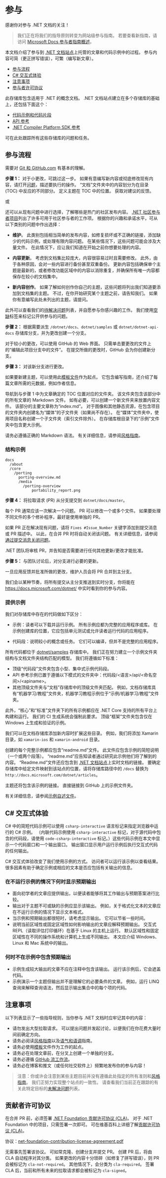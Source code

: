 # <a name="contributing"></a>参与

感谢你对参与 .NET 文档的关注！

> 我们正在将我们的指导原则转变为网站级参与指南。 
> 若要查看新指南，请访问 [Microsoft Docs 参与者指南概述](https://docs.microsoft.com/contribute/)。

本文档介绍了参与到 [.NET 文档站点](https://docs.microsoft.com/dotnet)上托管的文章和代码示例中的过程。 参与内容可简（更正拼写错误），可繁（编写新文章）。

* [参与流程](#process-for-contributing)
* [C# 交互式体验](#the-c-interactive-experience)
* [注意事项](#dos-and-donts)
* [参与者许可协议](#contributor-license-agreement)

此存储库包含适用于 .NET 的概念文档。 .NET 文档站点建立在多个存储库的基础上，还包括下面这个：

- [代码示例和代码片段](https://github.com/dotnet/samples)
- [API 参考](https://github.com/dotnet/dotnet-api-docs)
- [.NET Compiler Platform SDK 参考](https://github.com/dotnet/roslyn-api-docs)

可在此处跟踪所有这些存储库的问题和任务。

## <a name="process-for-contributing"></a>参与流程

需要对 [Git 和 GitHub.com](https://guides.github.com/activities/hello-world/) 有基本的理解。

**步骤 1：** 对于小更改，可跳过这一步。 如果有意编写新内容或彻底修改现有内容，请打开[问题](https://github.com/dotnet/docs/issues)，描述要执行的操作。
“文档”文件夹中的内容划分为在目录 (TOC) 中反应的不同部分。 定义主题在 TOC 中的位置。 获取对建议的反馈。

或

还可以从现有问题中进行选择，了解哪些是热门的社区发布内容。 [.NET 社区参与者项目](https://github.com/dotnet/docs/projects/35)列出了许多可用于社区参与者的工作项。 根据你的兴趣和承诺水平，可从以下类别的问题中作出选择：

- **维护**。 此类别包括相当简单的发布内容，如修复损坏或不正确的链接，添加缺少的代码示例，或处理有限内容问题。 在某些情况下，这些问题可能会涉及大量文件。 在此情况下，应让我们知道在开始之前你想要处理的内容。

- **内容更新**。 考虑到文档集比较庞大，内容很容易过时且需要修改。 此外，由于各种原因，会对一些内容进行备份甚至双重备份。 更新内容包括确保单个主题是最新的，或者修改功能区域中的内容以消除重复，并确保所有唯一内容都保存在较小的文档集中。

- **新内容创作**。 如果了解如何创作你自己的主题，这些问题将列出我们知道要添加到文档集的主题。 不过，在你开始研究某个主题之前，请告知我们。 如果你有意编写此处未列出的主题，请提问。 

此外可以查看我们的[待解决问题](https://github.com/dotnet/docs/issues)列表，并自愿参与你感兴趣的工作。 我们使用[空缺](https://github.com/dotnet/docs/labels/up-for-grabs)标签来标记公开供参与的问题。 

**步骤 2：** 根据需要派生 `/dotnet/docs`、`dotnet/samples` 或 `dotnet/dotnet-api-docs` 存储库分支，并为更改创建一个分支。

对于较小的更改，可以使用 GitHub 的 Web 界面。 只需单击要更改的文件上的“编辑此项目分支中的文件”。 在提交所做的更改时，GitHub 会为你创建新分支。

**步骤 3：** 对该新分支进行更改。

如果要新建主题，可以使用此[模板文件](./styleguide/template.md)作为起点。 它包含编写指南，还介绍了每篇文章所需的元数据，例如作者信息。

导航到与步骤 1 中为文章确定的 TOC 位置对应的文件夹。
该文件夹包含该部分中的所有文章的 Markdown 文件。
如有必要，可以创建一个新文件夹来放置内容文件。 该部分的主要文章称为“index.md”。
对于图像和其他静态资源，在包含项目的文件夹内创建名为“媒体”的子文件夹（如果尚不存在）。 在“媒体”文件夹中，使用项目名称创建一个子文件夹（索引文件除外）。
在存储库根目录下的“示例”文件夹中包含更大示例。

请务必遵循正确的 Markdown 语法。 有关详细信息，请参阅[风格指南](./styleguide/template.md)。

### <a name="example-structure"></a>结构示例

    docs
      /about
      /core
        /porting
          porting-overview.md
          /media
            /porting-overview
                portability_report.png

**步骤 4：** 将拉取请求 (PR) 从分支提交到 `dotnet/docs/master`。

每个 PR 通常应该一次解决一个问题。 PR 可以修改一个或多个文件。 如果要处理不同文件的多个修补程序，最好是使用单独的 PR。

如果 PR 正在解决现有问题，请将 `Fixes #Issue_Number` 关键字添加到提交消息或 PR 描述中。 以此，在合并 PR 时将自动关闭该问题。 有关详细信息，请参阅[通过提交消息关闭问题](https://help.github.com/articles/closing-issues-via-commit-messages/)。

.NET 团队将审核 PR，并告知是否需要进行任何其他更新/更改才能批准。

**步骤 5：** 与团队讨论后，对分支进行必要的更新。

一旦应用反馈并批准所做的更改，维护人员会将 PR 合并到主分支。

我们会以某种节奏，将所有提交从主分支推送到实时分支，你将能在 https://docs.microsoft.com/dotnet/ 中实时看到你的参与内容。

### <a name="contributing-to-samples"></a>提供示例

我们对存储库中存在的代码做如下区分：

- 示例：读者可以下载并运行示例。 所有示例应都为完整的应用程序或库。 在示例创建库的位置，它应包括单元测试或允许读者运行代码的应用程序。

- 代码段：说明较小的概念或任务。 它们可以编译，但并不是完整的应用程序。

所有代码都位于 [dotnet/samples](https://github.com/dotnet/samples) 存储库中。 我们正在努力建立一个示例文件夹结构与文档文件夹结构匹配的模型。 我们将遵循如下标准：

- 顶级“代码段”文件夹包含小型、集中式示例代码段。
- API 参考示例已置于遵循以下模式的文件夹中：代码段/\<语言>/api/\<命名空间>/\<apiname>。
- 其他顶级文件夹与“文档”存储库中的顶级文件夹匹配。 例如，文档存储库具有“机器学习/教程”文件夹，机器学习教程示例位于“示例/机器学习/教程”文件夹。

此外，“核心”和“标准”文件夹下的所有示例都应在 .NET Core 支持的所有平台上构建和运行。 我们的 CI 生成系统会强制此要求。 顶级“框架”文件夹包含仅在 Windows 上生成和验证的示例。

我们可以在文档存储库添加新内容时扩展这些目录。 例如，我们将添加 Xamarin 目录，如 `xamarin-ios` 和 `xamarin-android` 目录。

创建的每个完整示例都应包含“readme.md”文件。 此文件应包含示例的简短说明（一个或两个段落）。 “readme.md”应告知读者通过研究此示例他们将了解到的内容。 “Readme.md”文件还应包含到 [.NET 文档站点](https://docs.microsoft.com/dotnet/welcome)上实时文档的链接。
要确定存储库中给定文件映射到该站点的位置，请将存储库路径中的 `/docs` 替换为 `http://docs.microsoft.com/dotnet/articles`。

主题还将包含该示例的链接。 直接链接到 GitHub 上的示例文件夹。

有关详细信息，请参阅[示例自述文件](https://github.com/dotnet/samples/blob/master/README.md)。

## <a name="the-c-interactive-experience"></a>C# 交互式体验 #

C# 中的简短代码示例可以使用 `csharp-interactive` 语言标记来指定浏览器中运行的 C# 示例。 （内联代码示例使用 `csharp-interactive` 标记，对于源代码中包含的代码段，请使用 `code-csharp-interactive` 标记。）这些代码示例在本文中显示一个代码窗口和一个输出窗口。 输出窗口显示用户运行示例后执行交互式代码的任何输出。 

C# 交互式体验改变了我们使用示例的方式。 访问者可以运行该示例以查看结果。 很多因素有助于确定示例或相应的文本是否应包括有关输出的信息。

### <a name="when-to-display-the-expected-output-without-running-the-sample"></a>在不运行示例的情况下何时显示预期输出

- 面向初学者的文章应提供输出，以便读者能够将其工作输出与预期答案进行比较。
- 输出对于主题不可或缺的示例应显示该输出。 例如，关于格式化文本的文章应在不运行示例的情况下显示文本格式。
- 当示例和预期输出都很短时，请考虑显示输出。 它可以节省一些时间。
- 说明当前区域性或固定区域性如何影响输出的文章应解释预期输出。 交互式 REPL（读取评估打印循环）在基于 Linux 的主机上运行。 默认区域性和固定区域性在不同的操作系统和计算机上生成不同输出。 本文应介绍 Windows、Linux 和 Mac 系统中的输出。

### <a name="when-to-exclude-expected-output-from-the-sample"></a>何时不在示例中包含预期输出 

- 示例生成较大输出的文章不应在注释中包含该输出。 运行该示例后，它会遮盖代码。
- 示例演示一个主题但输出并不是理解它的必要条件的文章。 例如，运行 LINQ 查询来解释查询语法，然后显示输出集合中的每个项的代码。

## <a name="dos-and-donts"></a>注意事项

以下列表显示了一些指导规则，当你参与 .NET 文档时应牢记其中的内容：

- 请勿发出大型拉取请求。 可以提出问题并发起讨论，以便我们在你花费大量时间前确定方向。
- 请务必阅读[风格指南](./styleguide/template.md)以及[语气和语调](./styleguide/voice-tone.md)指南。
- 请务必使用[模板](./styleguide/template.md)文件作为工作的起点。
- 请务必在处理文章前，在分叉上创建一个单独的分支。
- 请务必遵循 [GitHub 流工作流](https://guides.github.com/introduction/flow/)。
- 请务必在博客和推文（或任何社交软件上）频繁地发布你的参与内容！

> 注意：你或许会注意到某些主题目前并没有遵循此处指定的所有准则和[风格指南](./styleguide/template.md)。 我们正努力实现整个站点的一致性。 请查看我们当前正在跟踪的有关此特定目标的[未解决问题](https://github.com/dotnet/docs/issues?q=is%3Aissue+is%3Aopen+label%3Aguidelines-adherence)列表。

## <a name="contributor-license-agreement"></a>贡献者许可协议

在合并 PR 前，必须签署 [.NET Foundation 贡献许可协议 (CLA)](https://cla.dotnetfoundation.org)。 对于 .NET Foundation 中的项目，只需签署一次即可。 可在维基百科上详细了解[贡献许可协议 (CLA)](http://en.wikipedia.org/wiki/Contributor_License_Agreement)。

协议：[net-foundation-contribution-license-agreement.pdf](https://github.com/dotnet/home/blob/master/guidance/net-foundation-contribution-license-agreement.pdf)

无需事先签署该协议。 可如常克隆、创建分支并提交 PR。 创建 PR 后，将由 CLA 自动程序对其分类。 如果更改的内容十分琐碎（如修复了拼写错误），则 PR 会被标记为 `cla-not-required`。 其他情况下，会分类为 `cla-required`。 签署 CLA 后，当前和所有未来的拉取请求都会被标记为 `cla-signed`。
